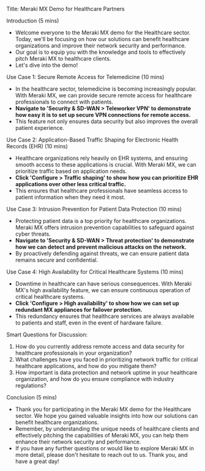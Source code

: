 Title: Meraki MX Demo for Healthcare Partners

Introduction (5 mins)
- Welcome everyone to the Meraki MX demo for the Healthcare sector. Today, we'll be focusing on how our solutions can benefit healthcare organizations and improve their network security and performance.
- Our goal is to equip you with the knowledge and tools to effectively pitch Meraki MX to healthcare clients.
- Let's dive into the demo!

Use Case 1: Secure Remote Access for Telemedicine (10 mins)
- In the healthcare sector, telemedicine is becoming increasingly popular. With Meraki MX, we can provide secure remote access for healthcare professionals to connect with patients.
- **Navigate to 'Security & SD-WAN > Teleworker VPN' to demonstrate how easy it is to set up secure VPN connections for remote access.**
- This feature not only ensures data security but also improves the overall patient experience.

Use Case 2: Application-Based Traffic Shaping for Electronic Health Records (EHR) (10 mins)
- Healthcare organizations rely heavily on EHR systems, and ensuring smooth access to these applications is crucial. With Meraki MX, we can prioritize traffic based on application needs.
- **Click 'Configure > Traffic shaping' to show how you can prioritize EHR applications over other less critical traffic.**
- This ensures that healthcare professionals have seamless access to patient information when they need it most.

Use Case 3: Intrusion Prevention for Patient Data Protection (10 mins)
- Protecting patient data is a top priority for healthcare organizations. Meraki MX offers intrusion prevention capabilities to safeguard against cyber threats.
- **Navigate to 'Security & SD-WAN > Threat protection' to demonstrate how we can detect and prevent malicious attacks on the network.**
- By proactively defending against threats, we can ensure patient data remains secure and confidential.

Use Case 4: High Availability for Critical Healthcare Systems (10 mins)
- Downtime in healthcare can have serious consequences. With Meraki MX's high availability feature, we can ensure continuous operation of critical healthcare systems.
- **Click 'Configure > High availability' to show how we can set up redundant MX appliances for failover protection.**
- This redundancy ensures that healthcare services are always available to patients and staff, even in the event of hardware failure.

Smart Questions for Discussion:
1. How do you currently address remote access and data security for healthcare professionals in your organization?
2. What challenges have you faced in prioritizing network traffic for critical healthcare applications, and how do you mitigate them?
3. How important is data protection and network uptime in your healthcare organization, and how do you ensure compliance with industry regulations?

Conclusion (5 mins)
- Thank you for participating in the Meraki MX demo for the Healthcare sector. We hope you gained valuable insights into how our solutions can benefit healthcare organizations.
- Remember, by understanding the unique needs of healthcare clients and effectively pitching the capabilities of Meraki MX, you can help them enhance their network security and performance.
- If you have any further questions or would like to explore Meraki MX in more detail, please don't hesitate to reach out to us. Thank you, and have a great day!